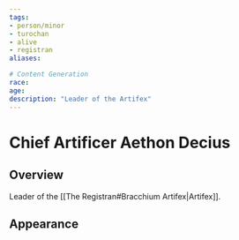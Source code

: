 ```yaml
---
tags:
- person/minor
- turochan
- alive
- registran
aliases:

# Content Generation
race:
age:
description: "Leader of the Artifex"
---
```

# Chief Artificer Aethon Decius
## Overview
Leader of the [[The Registran#Bracchium Artifex|Artifex]].
## Appearance
